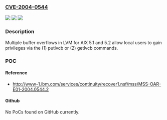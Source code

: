 ### [CVE-2004-0544](https://cve.mitre.org/cgi-bin/cvename.cgi?name=CVE-2004-0544)
![](https://img.shields.io/static/v1?label=Product&message=n%2Fa&color=blue)
![](https://img.shields.io/static/v1?label=Version&message=n%2Fa&color=blue)
![](https://img.shields.io/static/v1?label=Vulnerability&message=n%2Fa&color=brighgreen)

### Description

Multiple buffer overflows in LVM for AIX 5.1 and 5.2 allow local users to gain privileges via the (1) putlvcb or (2) getlvcb commands.

### POC

#### Reference
- http://www-1.ibm.com/services/continuity/recover1.nsf/mss/MSS-OAR-E01-2004.0544.2

#### Github
No PoCs found on GitHub currently.

